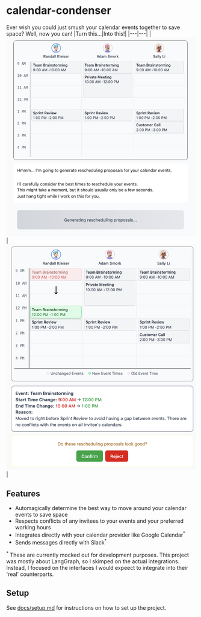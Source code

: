 # calendar-condenser

Ever wish you could just smush your calendar events together to save space? Well, now you can!
|Turn this...|Into this!|
|---|---|
|![](./docs/assets/before-rescheduling.png)|![](./docs/assets/after-rescheduling.png)|

## Features

- Automagically determine the best way to move around your calendar events to save space
- Respects conflicts of any invitees to your events and your preferred working hours
- Integrates directly with your calendar provider like Google Calendar<sup>*</sup>
- Sends messages directly with Slack<sup>*</sup>

<sup>*</sup> These are currently mocked out for development purposes. This project was mostly
about LangGraph, so I skimped on the actual integrations. Instead, I focused on the interfaces
I would expeect to integrate into their 'real' counterparts.

## Setup

See [docs/setup.md](docs/setup.md) for instructions on how to set up the project.

